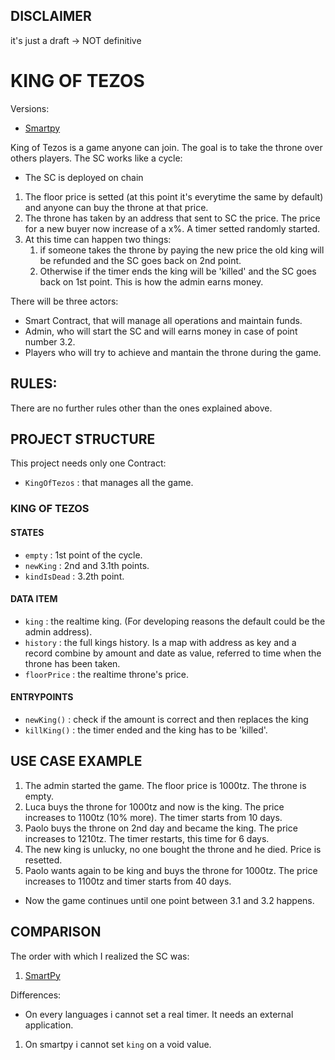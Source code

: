 ## DISCLAIMER

it's just a draft -> NOT definitive 


# KING OF TEZOS
Versions:
- [Smartpy](https://github.com/TheMastro-11/LearningTezos/blob/contracts/KingOfTezos/SmartPy/README.md)

King of Tezos is a game anyone can join.
The goal is to take the throne over others players.
The SC works like a cycle:
- The SC is deployed on chain
1. The floor price is setted (at this point it's everytime the same by default) and anyone can buy the throne at that price.
2. The throne has taken by an address that sent to SC the price. The price for a new buyer now increase of a x%. A timer setted randomly started.
3. At this time can happen two things:
    1. if someone takes the throne by paying the new price the old king will be refunded and the SC goes back on 2nd point. 
    2. Otherwise if the timer ends the king will be 'killed' and the SC goes back on 1st point. This is how the admin earns money.

There will be three actors:

- Smart Contract, that will manage all operations and maintain funds.
- Admin, who will start the SC and will earns money in case of point number 3.2.
- Players who will try to achieve and mantain the throne during the game.

  
## RULES:
There are no further rules other than the ones explained above.

## PROJECT STRUCTURE
This project needs only one Contract:
- `KingOfTezos` : that manages all the game.


### KING OF TEZOS

#### STATES
- `empty` : 1st point of the cycle.
- `newKing` : 2nd and 3.1th points.
- `kindIsDead` : 3.2th point.


#### DATA ITEM
- `king` : the realtime king. (For developing reasons the default could be the admin address). 
- `history` : the full kings history. Is a map with address as key and a record combine by amount and date as value, referred to time when the throne has been taken.
- `floorPrice` : the realtime throne's price.


#### ENTRYPOINTS
- `newKing()` : check if the amount is correct and then replaces the king
- `killKing()` : the timer ended and the king has to be 'killed'.


## USE CASE EXAMPLE
1. The admin started the game. The floor price is 1000tz. The throne is empty.
2. Luca buys the throne for 1000tz and now is the king. The price increases to 1100tz (10% more). The timer starts from 10 days.
3. Paolo buys the throne on 2nd day and became the king. The price increases to 1210tz. The timer restarts, this time for 6 days.
4. The new king is unlucky, no one bought the throne and he died. Price is resetted.
5. Paolo wants again to be king and buys the throne for 1000tz. The price increases to 1100tz and timer starts from 40 days.
- Now the game continues until one point between 3.1 and 3.2 happens.


## COMPARISON
The order with which I realized the SC was:
1. [SmartPy](https://github.com/TheMastro-11/LearningTezos/tree/contracts/CrowdFunding/SmartPy)

Differences:
- On every languages i cannot set a real timer. It needs an external application.
1. On smartpy i cannot set `king` on a void value.
